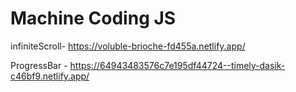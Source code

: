 # Machine Coding JS
infiniteScroll- https://voluble-brioche-fd455a.netlify.app/

ProgressBar - https://64943483576c7e195df44724--timely-dasik-c46bf9.netlify.app/
